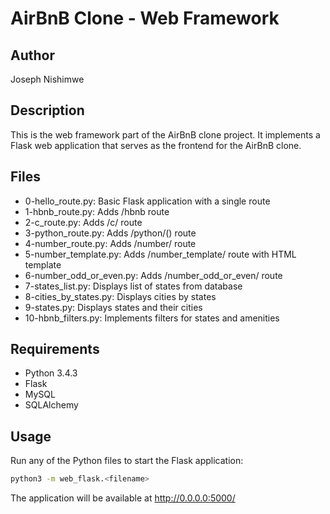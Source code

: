 # AirBnB Clone - Web Framework

## Author
Joseph Nishimwe

## Description
This is the web framework part of the AirBnB clone project. It implements a Flask web application that serves as the frontend for the AirBnB clone.

## Files
- 0-hello_route.py: Basic Flask application with a single route
- 1-hbnb_route.py: Adds /hbnb route
- 2-c_route.py: Adds /c/<text> route
- 3-python_route.py: Adds /python/(<text>) route
- 4-number_route.py: Adds /number/<n> route
- 5-number_template.py: Adds /number_template/<n> route with HTML template
- 6-number_odd_or_even.py: Adds /number_odd_or_even/<n> route
- 7-states_list.py: Displays list of states from database
- 8-cities_by_states.py: Displays cities by states
- 9-states.py: Displays states and their cities
- 10-hbnb_filters.py: Implements filters for states and amenities

## Requirements
- Python 3.4.3
- Flask
- MySQL
- SQLAlchemy

## Usage
Run any of the Python files to start the Flask application:
```bash
python3 -m web_flask.<filename>
```

The application will be available at http://0.0.0.0:5000/
